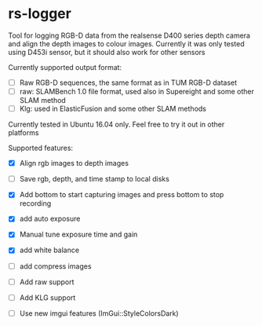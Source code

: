 rs-logger
=======

Tool for logging RGB-D data from the realsense D400 series depth camera and align the depth images to colour images. Currently it was only tested using D453i sensor, but it should also work for other sensors

Currently supported output format:

- [ ] Raw RGB-D sequences, the same format as in TUM RGB-D dataset
- [ ] raw: SLAMBench 1.0 file format, used also in Supereight and some other SLAM method
- [ ] Klg: used in ElasticFusion and some other SLAM methods

Currently tested in Ubuntu 16.04 only. Feel free to try it out in other platforms

Supported features:

- [x] Align rgb images to depth images

- [ ] Save rgb, depth, and time stamp to local disks

- [x] Add bottom to start capturing images and press bottom to stop recording

- [x] add auto exposure

- [x] Manual tune exposure time and gain

- [x] add white balance

- [ ] add compress images

- [ ] Add raw support 

- [ ] Add KLG support

- [ ] Use new imgui features (ImGui::StyleColorsDark)


